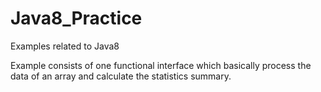 # Java8_Practice
Examples related to Java8

Example consists of one functional interface which basically process the data of an array and calculate the statistics summary.
